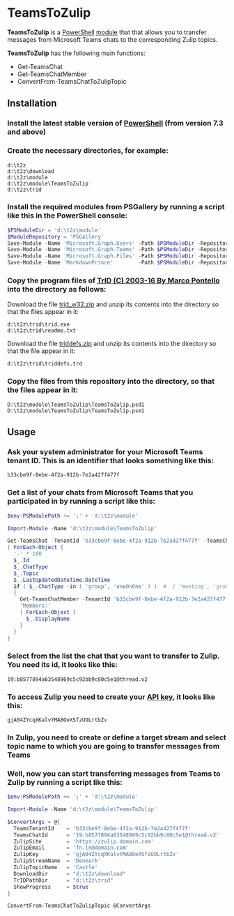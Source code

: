 # TeamsToZulip

**TeamsToZulip** is a [PowerShell](https://learn.microsoft.com/powershell/) [module](https://learn.microsoft.com/en-us/previous-versions/dd901839(v=vs.85))
that that allows you to transfer messages from Microsoft Teams chats to the corresponding Zulip topics.

**TeamsToZulip** has the following main functions:

- Get-TeamsChat
- Get-TeamsChatMember
- ConvertFrom-TeamsChatToZulipTopic

## Installation

### Install the latest stable version of [PowerShell](https://learn.microsoft.com/en-us/powershell/scripting/install/installing-powershell) (from version 7.3 and above)

### Create the necessary directories, for example:
```
d:\t2z
d:\t2z\download
d:\t2z\module
d:\t2z\module\TeamsToZulip
d:\t2z\trid
```

### Install the required modules from PSGallery by running a script like this in the PowerShell console:
```powershell
$PSModuleDir = 'd:\t2z\module'
$ModuleRepository = 'PSGallery'
Save-Module -Name 'Microsoft.Graph.Users' -Path $PSModuleDir -Repository $ModuleRepository -Force
Save-Module -Name 'Microsoft.Graph.Teams' -Path $PSModuleDir -Repository $ModuleRepository -Force
Save-Module -Name 'Microsoft.Graph.Files' -Path $PSModuleDir -Repository $ModuleRepository -Force
Save-Module -Name 'MarkdownPrince'        -Path $PSModuleDir -Repository $ModuleRepository -Force
```

### Copy the program files of [TrID (C) 2003-16 By Marco Pontello](http://mark0.net/soft-trid-e.html) into the directory as follows:
Download the file [trid_w32.zip](https://mark0.net/download/trid_w32.zip) and unzip its contents into the directory so that the files appear in it:
```
d:\t2z\trid\trid.exe
d:\t2z\trid\readme.txt
```
Download the file [triddefs.zip](https://mark0.net/download/triddefs.zip) and unzip its contents into the directory so that the file appear in it:
```
d:\t2z\trid\triddefs.trd
```

### Copy the files from this repository into the directory, so that the files appear in it:
```
D:\t2z\module\TeamsToZulip\TeamsToZulip.psd1
D:\t2z\module\TeamsToZulip\TeamsToZulip.psm1
```

## Usage

### Ask your system administrator for your Microsoft Teams tenant ID. This is an identifier that looks something like this:
```
b33cbe9f-8ebe-4f2a-912b-7e2a427f477f
```

### Get a list of your chats from Microsoft Teams that you participated in by running a script like this:
```powershell
$env:PSModulePath += ';' + 'd:\t2z\module'

Import-Module -Name 'd:\t2z\module\TeamsToZulip'

Get-TeamsChat -TenantId 'b33cbe9f-8ebe-4f2a-912b-7e2a427f477f' -TeamsChatType 'meeting'  #  'meeting', 'group', 'oneOnOne'
| ForEach-Object { 
  '-' * 100
  $_.Id
  $_.ChatType
  $_.Topic
  $_.LastUpdatedDateTime.DateTime
  if ( $_.ChatType -in ( 'group', 'oneOnOne' ) )  #  ( 'meeting', 'group', 'oneOnOne' )
  { 
    Get-TeamsChatMember -TenantId 'b33cbe9f-8ebe-4f2a-912b-7e2a427f477f' -TeamsChatId $_.Id 
    'Members:' 
    | ForEach-Object { 
      $_.DisplayName 
    } 
  }
}

```

### Select from the list the chat that you want to transfer to Zulip. You need its id, it looks like this:
```
19:b8577894a63548969c5c92bb9c80c5e1@thread.v2
```

### To access Zulip you need to create your [API key](https://zulip.com/api/api-keys#get-your-api-key), it looks like this:
```
gjA04ZYcqXKalvYMA8OeXSfzUOLrtbZv
```


### In Zulip, you need to create or define a target stream and select topic name to which you are going to transfer messages from Teams

### Well, now you can start transferring messages from Teams to Zulip by running a script like this:
```powershell
$env:PSModulePath += ';' + 'd:\t2z\module'

Import-Module -Name 'd:\t2z\module\TeamsToZulip'

$ConvertArgs = @{
  TeamsTenantId    = 'b33cbe9f-8ebe-4f2a-912b-7e2a427f477f'
  TeamsChatId      = '19:b8577894a63548969c5c92bb9c80c5e1@thread.v2'
  ZulipSite        = 'https://zulip.domain.com'
  ZulipEmail       = 'fn.ln@domain.com'
  ZulipKey         = 'gjA04ZYcqXKalvYMA8OeXSfzUOLrtbZv'
  ZulipStreamName  = 'Denmark'
  ZulipTopicName   = 'Castle'
  DownloadDir      = "d:\t2z\download"
  TrIDPathDir      = "d:\t2z\trid"
  ShowProgress     = $true
}  

ConvertFrom-TeamsChatToZulipTopic @ConvertArgs
```
